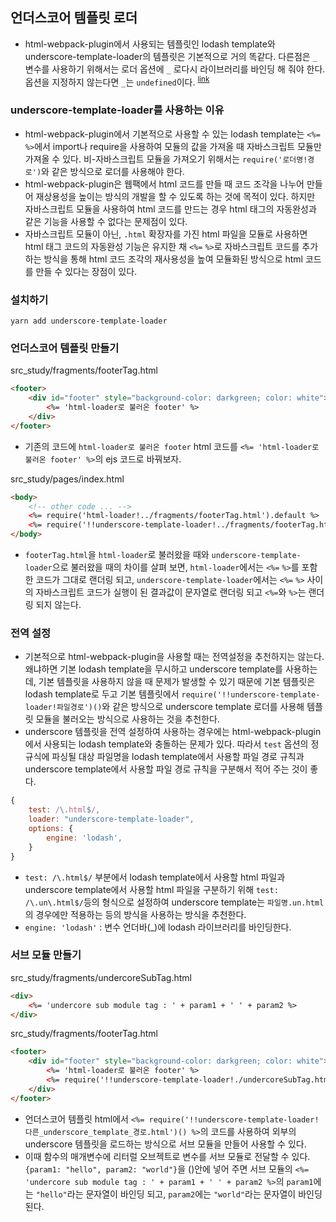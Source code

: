 ## 언더스코어 템플릿 로더

-   html-webpack-plugin에서 사용되는 템플릿인 lodash template와 underscore-template-loader의 템플릿은 기본적으로 거의 똑같다. 다른점은 `_` 변수를 사용하기 위해서는 로더 옵션에 `_` 로다시 라이브러리를 바인딩 해 줘야 한다. 옵션을 지정하지 않는다면 `_`는 `undefined`이다. <sup>[link](https://github.com/emaphp/underscore-template-loader#template-engine)</sup>

### underscore-template-loader를 사용하는 이유

-   html-webpack-plugin에서 기본적으로 사용할 수 있는 lodash template는 `<%=` `%>`에서 import나 require을 사용하여 모듈의 값을 가져올 때 자바스크립트 모듈만 가져올 수 있다. 비-자바스크립트 모듈을 가져오기 위해서는 `require('로더명!경로')`와 같은 방식으로 로더를 사용해야 한다.
-   html-webpack-plugin은 웹팩에서 html 코드를 만들 때 코드 조각을 나누어 만들어 재상용성을 높이는 방식의 개발을 할 수 있도록 하는 것에 목적이 있다. 하지만 자바스크립트 모듈을 사용하여 html 코드를 만드는 경우 html 태그의 자동완성과 같은 기능을 사용할 수 없다는 문제점이 있다.
-   자바스크립트 모듈이 아닌, `.html` 확장자를 가진 html 파일을 모듈로 사용하면 html 태그 코드의 자동완성 기능은 유지한 채 `<%=` `%>`로 자바스크립트 코드를 추가하는 방식을 통해 html 코드 조각의 재사용성을 높여 모듈화된 방식으로 html 코드를 만들 수 있다는 장점이 있다.

### 설치하기

```
yarn add underscore-template-loader
```

### 언더스코어 템플릿 만들기

src_study/fragments/footerTag.html

```html
<footer>
    <div id="footer" style="background-color: darkgreen; color: white">
        <%= 'html-loader로 불러온 footer' %>
    </div>
</footer>
```

-   기존의 코드에 `html-loader로 불러온 footer` html 코드를 `<%= 'html-loader로 불러온 footer' %>`의 ejs 코드로 바꿔보자.

src_study/pages/index.html

```html
<body>
    <!-- other code ... -->
    <%= require('html-loader!../fragments/footerTag.html').default %>
    <%= require('!!underscore-template-loader!../fragments/footerTag.html')() %>
</body>
```

-   `footerTag.html`을 `html-loader`로 불러왔을 때와 `underscore-template-loader`으로 불러왔을 때의 차이를 살펴 보면, `html-loader`에서는 `<%=` `%>`를 포함한 코드가 그대로 랜더링 되고, `underscore-template-loader`에서는 `<%=` `%>` 사이의 자바스크립트 코드가 실행이 된 결과값이 문자열로 랜더링 되고 `<%=`와 `%>`는 랜더링 되지 않는다.

### 전역 설정

-   기본적으로 html-webpack-plugin을 사용할 때는 전역설정을 추천하지는 않는다. 왜냐하면 기본 lodash template을 무시하고 underscore template를 사용하는데, 기본 템플릿을 사용하지 않을 때 문제가 발생할 수 있기 때문에 기본 템플릿은 lodash template로 두고 기본 템플릿에서 `require('!!underscore-template-loader!파일경로')()`와 같은 방식으로 underscore template 로더를 사용해 템플릿 모듈을 불러오는 방식으로 사용하는 것을 추천한다.
-   underscore 템플릿을 전역 설정하여 사용하는 경우에는 html-webpack-plugin에서 사용되는 lodash template와 충돌하는 문제가 있다. 따라서 `test` 옵션의 정규식에 파싱될 대상 파일명을 lodash template에서 사용할 파일 경로 규칙과 underscore template에서 사용할 파일 경로 규칙을 구분해서 적어 주는 것이 좋다.

```js
{
    test: /\.html$/,
    loader: "underscore-template-loader",
    options: {
        engine: 'lodash',
    }
}
```

-   `test: /\.html$/` 부분에서 lodash template에서 사용할 html 파일과 underscore template에서 사용할 html 파일을 구분하기 위해 `test: /\.un\.html$/`등의 형식으로 설정하여 underscore template는 `파일명.un.html`의 경우에만 적용하는 등의 방식을 사용하는 방식을 추천한다.
-   `engine: 'lodash'` : 변수 언더바(\_)에 lodash 라이브러리를 바인딩한다.

### 서브 모듈 만들기

src_study/fragments/undercoreSubTag.html

```html
<div>
    <%= 'undercore sub module tag : ' + param1 + ' ' + param2 %>
</div>
```

src_study/fragments/footerTag.html

```html
<footer>
    <div id="footer" style="background-color: darkgreen; color: white">
        <%= 'html-loader로 불러온 footer' %>
        <%= require('!!underscore-template-loader!./undercoreSubTag.html')({param1: "hello", param2: "world"}) %>
    </div>
</footer>
```

-   언더스코어 템플릿 html에서 `<%= require('!!underscore-template-loader!다른_underscore_template_경로.html')() %>`의 코드를 사용하여 외부의 underscore 템플릿을 로드하는 방식으로 서브 모듈을 만들어 사용할 수 있다.
-   이때 함수의 매개변수에 리터럴 오브젝트로 변수를 서브 모듈로 전달할 수 있다. `{param1: "hello", param2: "world"}`을 ()안에 넣어 주면 서브 모듈의 `<%= 'undercore sub module tag : ' + param1 + ' ' + param2 %>`의 `param1`에는 `"hello"`라는 문자열이 바인딩 되고, `param2`에는 `"world"`라는 문자열이 바인딩 된다.

